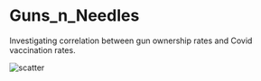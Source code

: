 # Guns_n_Needles
Investigating correlation between gun ownership rates and Covid vaccination rates. 

![scatter](scatter.png)
